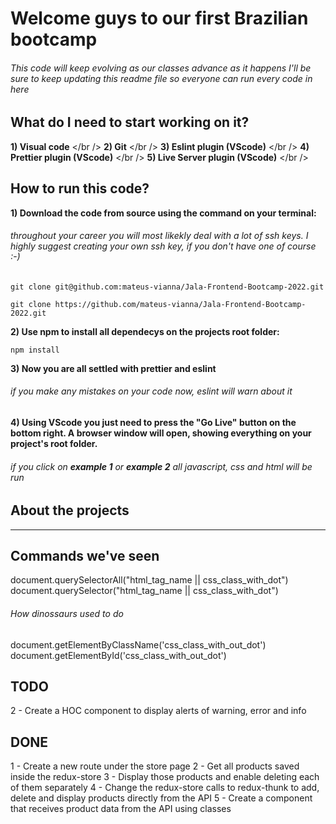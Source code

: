 # Welcome guys to our first Brazilian bootcamp

###### This code will keep evolving as our classes advance as it happens I'll be sure to keep updating this readme file so everyone can run every code in here

## What do I need to start working on it?

**1) Visual code** </br />
**2) Git** </br />
**3) Eslint plugin (VScode)** </br />
**4) Prettier plugin (VScode)** </br />
**5) Live Server plugin (VScode)** </br />

## How to run this code?

**1) Download the code from source using the command on your terminal:**

###### throughout your career you will most likekly deal with a lot of ssh keys. I highly suggest creating your own ssh key, if you don't have one of course :-)

`git clone git@github.com:mateus-vianna/Jala-Frontend-Bootcamp-2022.git`

`git clone https://github.com/mateus-vianna/Jala-Frontend-Bootcamp-2022.git`

**2) Use npm to install all dependecys on the projects root folder:**

`npm install`

**3) Now you are all settled with prettier and eslint**

###### if you make any mistakes on your code now, eslint will warn about it

**4) Using VScode you just need to press the "Go Live" button on the bottom right. A browser window will open, showing everything on your project's root folder.**

###### if you click on **example 1** or **example 2** all javascript, css and html will be run

## About the projects

---

## Commands we've seen

document.querySelectorAll("html_tag_name || css_class_with_dot")
document.querySelector("html_tag_name || css_class_with_dot")

###### How dinossaurs used to do

document.getElementByClassName('css_class_with_out_dot')
document.getElementById('css_class_with_out_dot')

## TODO


2 - Create a HOC component to display alerts of warning, error and info

## DONE

1 - Create a new route under the store page
2 - Get all products saved inside the redux-store
3 - Display those products and enable deleting each of them separately
4 - Change the redux-store calls to redux-thunk to add, delete and display products directly from the API
5 - Create a component that receives product data from the API using classes